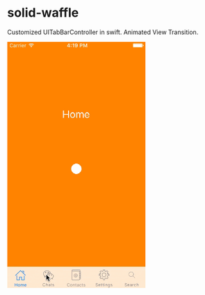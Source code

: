 # solid-waffle
Customized UITabBarController in swift. Animated View Transition.

[![YouTube Link](https://raw.githubusercontent.com/milankamilya/solid-waffle/master/sample.gif)](https://www.youtube.com/watch?v=u34Fw9biD3k)

